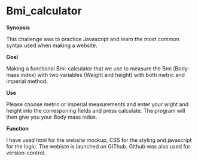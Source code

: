 # Bmi_calculator

**Synopsis**

This challenge was to practice Javascript and learn the most common syntax used when making a website.

**Goal**

Making a functional Bmi-calculator that we use to measure the Bmi (Body-mass index) with two variables (Weight and height) with both metric and imperial method.

**Use**

Please choose metric or imperial measurements and enter your wight and height into the corresponing fields and press calculate.
The program will then give you your Body mass index.

**Function**

I have used html for the website mockup, CSS for the styling and javascript for the logic. The webiste is launched on GIThub. Github was also used for version-control.
